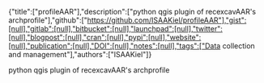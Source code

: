 {"title":["profileAAR"],"description":["python qgis plugin of recexcavAAR's archprofile"],"github":["https://github.com/ISAAKiel/profileAAR"],"gist":[null],"gitlab":[null],"bitbucket":[null],"launchpad":[null],"twitter":[null],"blogpost":[null],"cran":[null],"pypi":[null],"website":[null],"publication":[null],"DOI":[null],"notes":[null],"tags":["Data collection and management"],"authors":["ISAAKiel"]}

python qgis plugin of recexcavAAR's archprofile